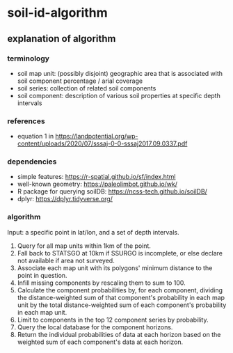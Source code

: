# soil-id-algorithm

## explanation of algorithm

### terminology

- soil map unit: (possibly disjoint) geographic area that is associated with soil component percentage / arial coverage
- soil series: collection of related soil components
- soil component: description of various soil properties at specific depth intervals

### references

- equation 1 in https://landpotential.org/wp-content/uploads/2020/07/sssaj-0-0-sssaj2017.09.0337.pdf

### dependencies

- simple features: https://r-spatial.github.io/sf/index.html
- well-known geometry: https://paleolimbot.github.io/wk/
- R package for querying soilDB: https://ncss-tech.github.io/soilDB/
- dplyr: https://dplyr.tidyverse.org/

### algorithm

Input: a specific point in lat/lon, and a set of depth intervals.

1. Query for all map units within 1km of the point.
2. Fall back to STATSGO at 10km if SSURGO is incomplete, or else declare not available if area not surveyed.
3. Associate each map unit with its polygons' minimum distance to the point in question.
4. Infill missing components by rescaling them to sum to 100.
5. Calculate the component probabilities by, for each component, dividing the distance-weighted sum of that component's probability in each map unit by the total distance-weighted sum of each component's probability in each map unit.
6. Limit to components in the top 12 component series by probability.
7. Query the local database for the component horizons.
8. Return the individual probabilities of data at each horizon based on the weighted sum of each component's data at each horizon.
